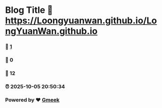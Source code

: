 # Blog Title :link: https://Loongyuanwan.github.io/LongYuanWan.github.io 
### :page_facing_up: [1](https://Loongyuanwan.github.io/LongYuanWan.github.io/tag.html) 
### :speech_balloon: 0 
### :hibiscus: 12 
### :alarm_clock: 2025-10-05 20:50:34 
### Powered by :heart: [Gmeek](https://github.com/Meekdai/Gmeek)
